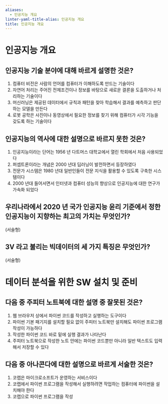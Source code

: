 ```yaml
---
aliases:
  - 인공지능 개요
linter-yaml-title-alias: 인공지능 개요
title: 인공지능 개요
---
```


# 인공지능 개요

## 인공지능 기술 분야에 대해 바르게 설명한 것은?

1. 컴퓨터 비전은 사람의 언어를 컴퓨터가 이해하도록 만드는 기술이다
2. 자연어 처리는 주어진 전제조건이나 정보를 바탕으로 새로운 결론을 도출하거나 처리하는 기술이다
3. 머신러닝은 제공된 데이터에서 규칙과 패턴을 찾아 학습해서 결과를 예측하고 판단하는 모델을 만든다
4. 로봇 공학은 사진이나 동영상에서 필요한 정보를 찾기 위해 컴퓨터가 시각 기능을 갖도록 하는 기술이다

## 인공지능의 역사에 대한 설명으로 바르지 못한 것은?

1. 인공지능이라는 단어는 1956 년 다트머스 대학교에서 열린 학회에서 처음 사용되었다
2. 퍼셉트론이라는 개념은 2000 년대 딥러닝이 발전하면서 등장하였다
3. 전문가 시스템은 1980 년대 일반인들이 전문 지식을 활용할 수 있도록 구축한 시스템이다
4. 2000 년대 들어서면서 인터넷과 컴퓨터 성능의 향상으로 인공지능에 대한 연구가 가속화 되었다

## 우리나라에서 2020 년 국가 인공지능 윤리 기준에서 정한 인공지능이 지향하는 최고의 가치는 무엇인가?

(서술형)

## 3V 라고 불리는 빅데이터의 세 가지 특징은 무엇인가?

(서술형)

# 데이터 분석을 위한 SW 설치 및 준비

## 다음 중 주피터 노트북에 대한 설명 중 잘못된 것은?

1. 웹 브라우저 상에서 파이썬 코드를 작성하고 실행하는 도구이다
2. 파이썬 기본 패기지를 설치할 필요 없이 주피터 노트북만 설치해도 파이썬 프로그램 작성이 가능하다
3. 작성한 파이썬 코드 바로 밑에 실행 결과가 나타난다
4. 주피터 노트북으로 작성한 노트 안에는 파이썬 코드뿐만 아니라 일반 텍스트도 입력해서 저장할 수 있다

## 다음 중 아나콘다에 대한 설명으로 바르게 서술한 것은?

1. 코랩은 마이크로소프트가 운영하는 서비스이다
2. 코랩에서 파이썬 프로그램을 작성해서 실행하려면 작업하는 컴퓨터에 파이썬을 설치해야 한다
3. 코랩으로 파이썬 프로그램을 작성
